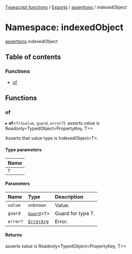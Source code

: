 [Typescript functions](../index.md) / [Exports](../modules.md) / [assertions](assertions.md) / indexedObject

# Namespace: indexedObject

[assertions](assertions.md).indexedObject

## Table of contents

### Functions

- [of](assertions.indexedObject.md#of)

## Functions

### of

▸ **of**<`T`\>(`value`, `guard`, `error?`): asserts value is Readonly<TypedObject<PropertyKey, T\>\>

Asserts that value type is IndexedObject\<T\>.

#### Type parameters

| Name |
| :------ |
| `T` |

#### Parameters

| Name | Type | Description |
| :------ | :------ | :------ |
| `value` | `unknown` | Value. |
| `guard` | [`Guard`](../interfaces/guards.Guard.md)<`T`\> | Guard for type T. |
| `error?` | [`ErrorArg`](assertions.md#errorarg) | Error. |

#### Returns

asserts value is Readonly<TypedObject<PropertyKey, T\>\>
